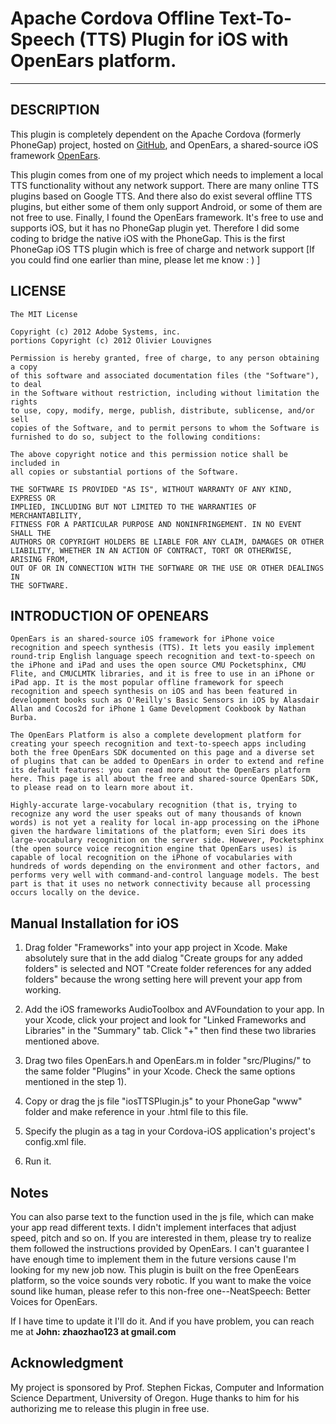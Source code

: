 # Apache Cordova Offline Text-To-Speech (TTS) Plugin for iOS with OpenEars platform.

---

## DESCRIPTION

This plugin is completely dependent on the Apache Cordova (formerly PhoneGap) project, hosted on [GitHub](http://github.com/apache), and OpenEars, a shared-source iOS framework [OpenEars](http://www.politepix.com/openears/).

This plugin comes from one of my project which needs to implement a local TTS functionality without any network support. There are many online TTS plugins based on Google TTS. And there also do exist several offline TTS plugins, but either some of them only support Android, or some of them are not free to use. Finally, I found the OpenEars framework. It's free to use and supports iOS, but it has no PhoneGap plugin yet. Therefore I did some coding to bridge the native iOS with the PhoneGap. This is the first PhoneGap iOS TTS plugin which is free of charge and network support [If you could find one earlier than mine, please let me know : ) ]

## LICENSE

	The MIT License
	
	Copyright (c) 2012 Adobe Systems, inc.
	portions Copyright (c) 2012 Olivier Louvignes
	
	Permission is hereby granted, free of charge, to any person obtaining a copy
	of this software and associated documentation files (the "Software"), to deal
	in the Software without restriction, including without limitation the rights
	to use, copy, modify, merge, publish, distribute, sublicense, and/or sell
	copies of the Software, and to permit persons to whom the Software is
	furnished to do so, subject to the following conditions:
	
	The above copyright notice and this permission notice shall be included in
	all copies or substantial portions of the Software.
	
	THE SOFTWARE IS PROVIDED "AS IS", WITHOUT WARRANTY OF ANY KIND, EXPRESS OR
	IMPLIED, INCLUDING BUT NOT LIMITED TO THE WARRANTIES OF MERCHANTABILITY,
	FITNESS FOR A PARTICULAR PURPOSE AND NONINFRINGEMENT. IN NO EVENT SHALL THE
	AUTHORS OR COPYRIGHT HOLDERS BE LIABLE FOR ANY CLAIM, DAMAGES OR OTHER
	LIABILITY, WHETHER IN AN ACTION OF CONTRACT, TORT OR OTHERWISE, ARISING FROM,
	OUT OF OR IN CONNECTION WITH THE SOFTWARE OR THE USE OR OTHER DEALINGS IN
	THE SOFTWARE.

## INTRODUCTION OF OPENEARS

	OpenEars is an shared-source iOS framework for iPhone voice recognition and speech synthesis (TTS). It lets you easily implement round-trip English language speech recognition and text-to-speech on the iPhone and iPad and uses the open source CMU Pocketsphinx, CMU Flite, and CMUCLMTK libraries, and it is free to use in an iPhone or iPad app. It is the most popular offline framework for speech recognition and speech synthesis on iOS and has been featured in development books such as O'Reilly's Basic Sensors in iOS by Alasdair Allan and Cocos2d for iPhone 1 Game Development Cookbook by Nathan Burba.

	The OpenEars Platform is also a complete development platform for creating your speech recognition and text-to-speech apps including both the free OpenEars SDK documented on this page and a diverse set of plugins that can be added to OpenEars in order to extend and refine its default features: you can read more about the OpenEars platform here. This page is all about the free and shared-source OpenEars SDK, to please read on to learn more about it.

	Highly-accurate large-vocabulary recognition (that is, trying to recognize any word the user speaks out of many thousands of known words) is not yet a reality for local in-app processing on the iPhone given the hardware limitations of the platform; even Siri does its large-vocabulary recognition on the server side. However, Pocketsphinx (the open source voice recognition engine that OpenEars uses) is capable of local recognition on the iPhone of vocabularies with hundreds of words depending on the environment and other factors, and performs very well with command-and-control language models. The best part is that it uses no network connectivity because all processing occurs locally on the device.

## Manual Installation for iOS

1) Drag folder "Frameworks" into your app project in Xcode. Make absolutely sure that in the add dialog "Create groups for any added folders" is selected and NOT "Create folder references for any added folders" because the wrong setting here will prevent your app from working.

2) Add the iOS frameworks AudioToolbox and AVFoundation to your app. In your Xcode, click your project and look for "Linked Frameworks and Libraries" in the "Summary" tab. Click "+" then find these two libraries mentioned above.

3) Drag two files OpenEars.h and OpenEars.m in folder "src/Plugins/" to the same folder "Plugins" in your Xcode. Check the same options mentioned in the step 1).

4) Copy or drag the js file "iosTTSPlugin.js" to your PhoneGap "www" folder and make reference in your .html file to this file.

5) Specify the plugin as a <feature> tag in your Cordova-iOS application's project's config.xml file.

<feature name="OpenEarsTTS">
        <param name="ios-package" value="OpenEars" />
 </feature>

6) Run it.

## Notes

You can also parse text to the function used in the js file, which can make your app read different texts. I didn't implement interfaces that adjust speed, pitch and so on. If you are interested in them, please try to realize them followed the instructions provided by OpenEars. I can't guarantee I have enough time to implement them in the future versions cause I'm looking for my new job now. This plugin is built on the free OpenEears platform, so the voice sounds very robotic. If you want to make the voice sound like human, please refer to this non-free one--NeatSpeech: Better Voices for OpenEars.

If I have time to update it I'll do it. And if you have problem, you can reach me at **John: zhaozhao123 at gmail.com**

## Acknowledgment

My project is sponsored by Prof. Stephen Fickas, Computer and Information Science Department, University of Oregon. Huge thanks to him for his authorizing me to release this plugin in free use.